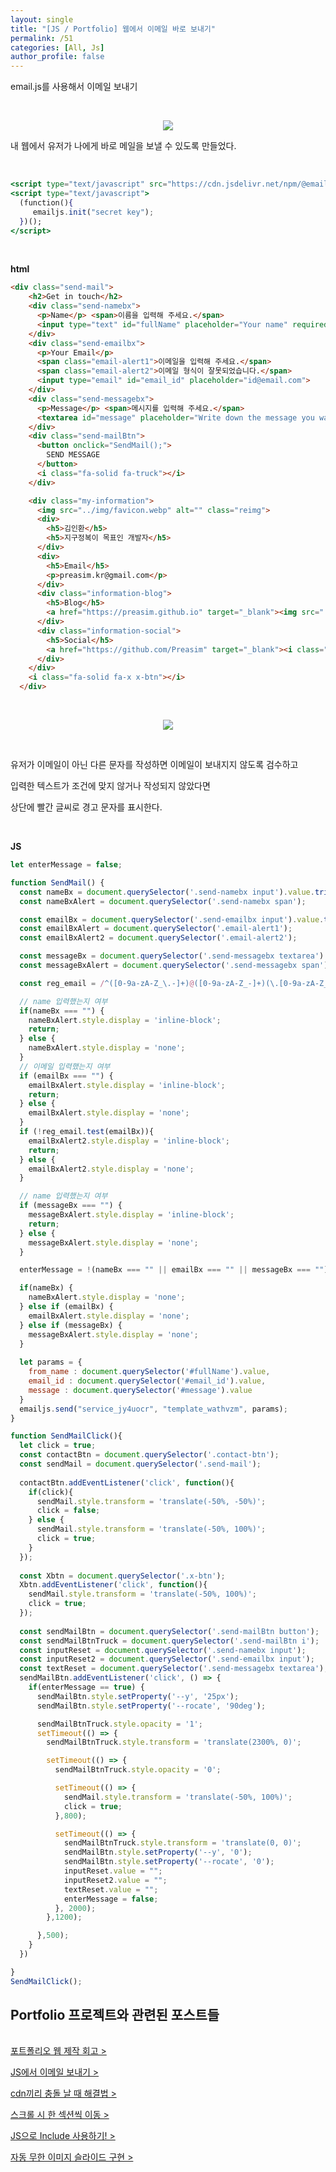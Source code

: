 ```yaml
---
layout: single
title: "[JS / Portfolio] 웹에서 이메일 바로 보내기"
permalink: /51
categories: [All, Js]
author_profile: false
---
```


email.js를 사용해서 이메일 보내기

<br>

<p align="center"><img src="../images/emailjs1.png"></p>

내 웹에서 유저가 나에게 바로 메일을 보낼 수 있도록 만들었다.

<br>

```jsx
<script type="text/javascript" src="https://cdn.jsdelivr.net/npm/@emailjs/browser@3/dist/email.min.js"></script>
<script type="text/javascript">
  (function(){
     emailjs.init("secret key");
  })();
</script>
```

<br>

**html**

```html
<div class="send-mail">
    <h2>Get in touch</h2>
    <div class="send-namebx">
      <p>Name</p> <span>이름을 입력해 주세요.</span>
      <input type="text" id="fullName" placeholder="Your name" required>
    </div>
    <div class="send-emailbx">
      <p>Your Email</p> 
      <span class="email-alert1">이메일을 입력해 주세요.</span>
      <span class="email-alert2">이메일 형식이 잘못되었습니다.</span>
      <input type="email" id="email_id" placeholder="id@email.com">
    </div>
    <div class="send-messagebx">
      <p>Message</p> <span>메시지를 입력해 주세요.</span>
      <textarea id="message" placeholder="Write down the message you want to send me." required></textarea>
    </div>
    <div class="send-mailBtn">
      <button onclick="SendMail();">
        SEND MESSAGE
      </button>
      <i class="fa-solid fa-truck"></i>
    </div>

    <div class="my-information">
      <img src="../img/favicon.webp" alt="" class="reimg">
      <div>
        <h5>김인환</h5>
        <h5>지구정복이 목표인 개발자</h5>
      </div>
      <div>
        <h5>Email</h5>
        <p>preasim.kr@gmail.com</p>
      </div>
      <div class="information-blog">
        <h5>Blog</h5>
        <a href="https://preasim.github.io" target="_blank"><img src="../img/favicon.webp" alt=""></a>
      </div>
      <div class="information-social">
        <h5>Social</h5>
        <a href="https://github.com/Preasim" target="_blank"><i class="fa-brands fa-github"></i></a>
      </div>
    </div>
    <i class="fa-solid fa-x x-btn"></i>
  </div>
```

<br>

<p align="center"><img src="../images/emailjs2.png"></p>

<br>

유저가 이메일이 아닌 다른 문자를 작성하면 이메일이 보내지지 않도록 검수하고

입력한 텍스트가 조건에 맞지 않거나 작성되지 않았다면

상단에 빨간 글씨로 경고 문자를 표시한다.

<br>

**JS**

```jsx
let enterMessage = false;

function SendMail() {
  const nameBx = document.querySelector('.send-namebx input').value.trim();
  const nameBxAlert = document.querySelector('.send-namebx span');

  const emailBx = document.querySelector('.send-emailbx input').value.trim();
  const emailBxAlert = document.querySelector('.email-alert1');
  const emailBxAlert2 = document.querySelector('.email-alert2');

  const messageBx = document.querySelector('.send-messagebx textarea').value.trim();
  const messageBxAlert = document.querySelector('.send-messagebx span');

  const reg_email = /^([0-9a-zA-Z_\.-]+)@([0-9a-zA-Z_-]+)(\.[0-9a-zA-Z_-]+){1,2}$/;

  // name 입력했는지 여부
  if(nameBx === "") {
    nameBxAlert.style.display = 'inline-block';
    return;
  } else {
    nameBxAlert.style.display = 'none';
  }
  // 이메일 입력했는지 여부
  if (emailBx === "") {
    emailBxAlert.style.display = 'inline-block';
    return;
  } else {
    emailBxAlert.style.display = 'none';
  }
  if (!reg_email.test(emailBx)){
    emailBxAlert2.style.display = 'inline-block';
    return;
  } else {
    emailBxAlert2.style.display = 'none';
  }

  // name 입력했는지 여부
  if (messageBx === "") {
    messageBxAlert.style.display = 'inline-block';
    return;
  } else {
    messageBxAlert.style.display = 'none';
  }

  enterMessage = !(nameBx === "" || emailBx === "" || messageBx === "");

  if(nameBx) {
    nameBxAlert.style.display = 'none';
  } else if (emailBx) {
    emailBxAlert.style.display = 'none';
  } else if (messageBx) {
    messageBxAlert.style.display = 'none';
  }
  
  let params = {
    from_name : document.querySelector('#fullName').value,
    email_id : document.querySelector('#email_id').value,
    message : document.querySelector('#message').value
  }
  emailjs.send("service_jy4uocr", "template_wathvzm", params);
}

function SendMailClick(){
  let click = true;
  const contactBtn = document.querySelector('.contact-btn');
  const sendMail = document.querySelector('.send-mail');
  
  contactBtn.addEventListener('click', function(){
    if(click){
      sendMail.style.transform = 'translate(-50%, -50%)';
      click = false;
    } else {
      sendMail.style.transform = 'translate(-50%, 100%)';
      click = true;
    }
  });
  
  const Xbtn = document.querySelector('.x-btn');
  Xbtn.addEventListener('click', function(){
    sendMail.style.transform = 'translate(-50%, 100%)';
    click = true;
  });
  
  const sendMailBtn = document.querySelector('.send-mailBtn button');
  const sendMailBtnTruck = document.querySelector('.send-mailBtn i');
  const inputReset = document.querySelector('.send-namebx input');
  const inputReset2 = document.querySelector('.send-emailbx input');
  const textReset = document.querySelector('.send-messagebx textarea');
  sendMailBtn.addEventListener('click', () => {
    if(enterMessage == true) {
      sendMailBtn.style.setProperty('--y', '25px');
      sendMailBtn.style.setProperty('--rocate', '90deg');

      sendMailBtnTruck.style.opacity = '1';
      setTimeout(() => {
        sendMailBtnTruck.style.transform = 'translate(2300%, 0)';

        setTimeout(() => {
          sendMailBtnTruck.style.opacity = '0';

          setTimeout(() => {
            sendMail.style.transform = 'translate(-50%, 100%)';
            click = true;
          },800);

          setTimeout(() => {
            sendMailBtnTruck.style.transform = 'translate(0, 0)';
            sendMailBtn.style.setProperty('--y', '0');
            sendMailBtn.style.setProperty('--rocate', '0');
            inputReset.value = "";
            inputReset2.value = "";
            textReset.value = "";
            enterMessage = false;
          }, 2000);
        },1200);

      },500);
    }
  })

}
SendMailClick();
```

<div class="cl2"></div>

<div class="callout cImpact">
  <div class="callout-in">
    <h2>Portfolio 프로젝트와 관련된 포스트들</h2>
    <p style="padding-top: 16px;"><a href="https://preasim.github.io/52">포트폴리오 웹 제작 회고 ></a></p>
    <p><a href="https://preasim.github.io/51">JS에서 이메일 보내기 ></a></p>
    <p><a href="https://preasim.github.io/50">cdn끼리 충돌 날 때 해결법 ></a></p>
    <p><a href="https://preasim.github.io/49">스크롤 시 한 섹션씩 이동 ></a></p>
    <p><a href="https://preasim.github.io/48">JS으로  Include 사용하기! ></a></p>
    <p><a href="https://preasim.github.io/47">자동 무한 이미지 슬라이드 구현 ></a></p>
  </div>
</div>